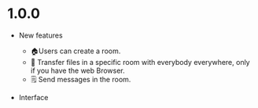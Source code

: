 # 1.0.0

- New features
  - :house:Users can create a room.
  - :page_with_curl: Transfer files in a specific room with everybody everywhere, only if you have the web Browser.
  - :spiral_notepad: Send messages in the room.
  
- Interface

